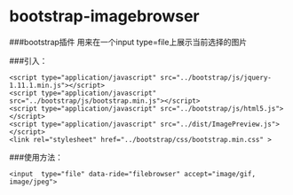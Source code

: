 bootstrap-imagebrowser
======================

###bootstrap插件  用来在一个input type=file上展示当前选择的图片

###引入：
```
<script type="application/javascript" src="../bootstrap/js/jquery-1.11.1.min.js"></script>
<script type="application/javascript" src="../bootstrap/js/bootstrap.min.js"></script>
<script type="application/javascript" src="../bootstrap/js/html5.js"></script>
<script type="application/javascript" src="../dist/ImagePreview.js"></script>
<link rel="stylesheet" href="../bootstrap/css/bootstrap.min.css" >
```

###使用方法：
```
<input  type="file" data-ride="filebrowser" accept="image/gif, image/jpeg">
```
